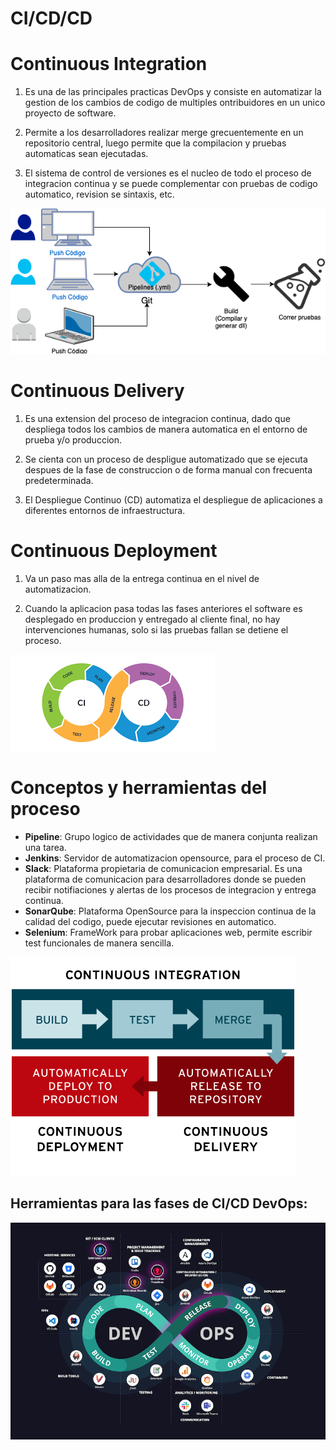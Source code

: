 # CI/CD/CD

# Continuous Integration

1. Es una de las principales practicas DevOps y consiste en automatizar la gestion de los cambios de codigo de multiples ontribuidores en un unico proyecto de software.

2. Permite a los desarrolladores realizar merge grecuentemente en un repositorio central, luego permite que la compilacion y pruebas automaticas sean ejecutadas.

3. El sistema de control de versiones es el nucleo de todo el proceso de integracion continua y se puede complementar con pruebas de codigo automatico, revision se sintaxis, etc.

![IntegracionContinua](./images/ci.png)


# Continuous Delivery

1. Es una extension del proceso de integracion continua, dado que despliega todos los cambios de manera automatica en el entorno de prueba y/o produccion.

2. Se cienta con un proceso de despligue automatizado que se ejecuta despues de la fase de construccion o de forma manual con frecuenta predeterminada.

3. El Despliegue Continuo (CD) automatiza el despliegue de aplicaciones a diferentes entornos de infraestructura.


# Continuous Deployment

1. Va un paso mas alla de la entrega continua en el nivel de automatizacion.

2. Cuando la aplicacion pasa todas las fases anteriores el software es desplegado en produccion y entregado al cliente final, no hay intervenciones humanas, solo si las pruebas fallan se detiene el proceso.

![EntregaContinua](./images/cicd.png)

# Conceptos y herramientas del proceso

* **Pipeline**: Grupo logico de actividades que de manera conjunta realizan una tarea.
* **Jenkins**: Servidor de automatizacion opensource, para el proceso de CI.
* **Slack**: Plataforma propietaria de comunicacion empresarial. Es una plataforma de comunicacion para desarrolladores donde se pueden recibir notifiaciones y alertas de los procesos de integracion y entrega continua.
* **SonarQube**: Plataforma OpenSource para la inspeccion continua de la calidad del codigo, puede ejecutar revisiones en automatico.
* **Selenium**: FrameWork para probar aplicaciones web, permite escribir test funcionales de manera sencilla.

![CI-CD](./images/ci-cd-flow.png)

## Herramientas para las fases de CI/CD DevOps:

![DevOps tools](./images/devops-tools.png)